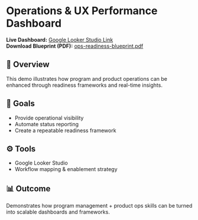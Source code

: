 # Operations & UX Performance Dashboard

**Live Dashboard:** [Google Looker Studio Link](https://lookerstudio.google.com/reporting/67fad2f4-e8a9-41e0-9305-083fc6eb1dbb)  
**Download Blueprint (PDF):** [ops-readiness-blueprint.pdf](./ops-readiness-blueprint.pdf)  

## 📌 Overview  
This demo illustrates how program and product operations can be enhanced through readiness frameworks and real-time insights.  

## 🎯 Goals  
- Provide operational visibility  
- Automate status reporting  
- Create a repeatable readiness framework  

## ⚙️ Tools  
- Google Looker Studio  
- Workflow mapping & enablement strategy  

## 📊 Outcome  
Demonstrates how program management + product ops skills can be turned into scalable dashboards and frameworks.  
